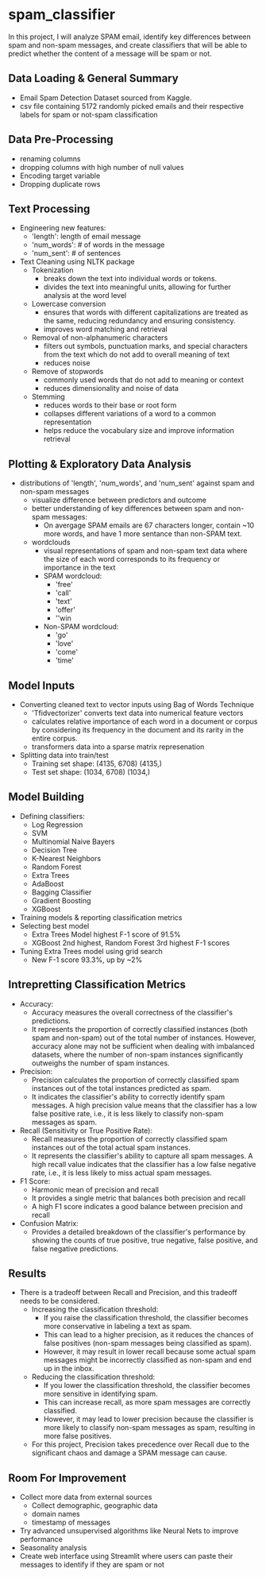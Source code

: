 # spam_classifier
In this project, I will analyze SPAM email, identify key differences between spam and non-spam messages, and create classifiers that will be able to predict whether the content of a message will be spam or not. 

## Data Loading & General Summary
- Email Spam Detection Dataset sourced from Kaggle. 
- csv file containing 5172 randomly picked emails and their respective labels for spam or not-spam classification

## Data Pre-Processing
- renaming columns
- dropping columns with high number of null values
- Encoding target variable
- Dropping duplicate rows

## Text Processing 
- Engineering new features:
  - 'length': length of email message
  - 'num_words': # of words in the message
  - 'num_sent': # of sentences
- Text Cleaning using NLTK package
  - Tokenization
    - breaks down the text into individual words or tokens. 
    - divides the text into meaningful units, allowing for further analysis at the word level
  - Lowercase conversion
    - ensures that words with different capitalizations are treated as the same, reducing redundancy and ensuring consistency.
    - improves word matching and retrieval
  - Removal of non-alphanumeric characters
    - filters out symbols, punctuation marks, and special characters from the text which do not add to overall meaning of text
    - reduces noise
  - Remove of stopwords
    - commonly used words that do not add to meaning or context
    - reduces dimensionality and noise of data
  - Stemming
    - reduces words to their base or root form
    - collapses different variations of a word to a common representation
    - helps reduce the vocabulary size and improve information retrieval

## Plotting & Exploratory Data Analysis
- distributions of 'length', 'num_words', and 'num_sent' against spam and non-spam messages
  - visualize difference between predictors and outcome
  - better understanding of key differences between spam and non-spam messages:
    - On avergage SPAM emails are 67 characters longer, contain ~10 more words, and have 1 more sentance than non-SPAM text. 
  - wordclouds
    - visual representations of spam and non-spam text data where the size of each word corresponds to its frequency or importance in the text
    - SPAM wordcloud:
      - 'free'
      - 'call'
      - 'text'
      - 'offer'
      - ''win
    - Non-SPAM wordcloud:
      - 'go'
      - 'love'
      - 'come'
      - 'time'
    
## Model Inputs
- Converting cleaned text to vector inputs using Bag of Words Technique
  - 'Tfidvectorizer' converts text data into numerical feature vectors
  - calculates relative importance of each word in a document or corpus by considering its frequency in the document and its rarity in the entire corpus.
  - transformers data into a sparse matrix represenation
- Splitting data into train/test 
  - Training set shape: (4135, 6708) (4135,)
  - Test set shape: (1034, 6708) (1034,)

## Model Building
- Defining classifiers:
  - Log Regression
  - SVM
  - Multinomial Naive Bayers
  - Decision Tree
  - K-Nearest Neighbors
  - Random Forest
  - Extra Trees
  - AdaBoost
  - Bagging Classifier
  - Gradient Boosting
  - XGBoost
- Training models & reporting classification metrics
- Selecting best model
  - Extra Trees Model highest F-1 score of 91.5%
  - XGBoost 2nd highest, Random Forest 3rd highest F-1 scores
- Tuning Extra Trees model using grid search
  - New F-1 score 93.3%, up by ~2%

## Intrepretting Classification Metrics
- Accuracy:
  - Accuracy measures the overall correctness of the classifier's predictions. 
  - It represents the proportion of correctly classified instances (both spam and non-spam) out of the total number of instances. However, accuracy alone may not be sufficient when dealing with imbalanced datasets, where the number of non-spam instances significantly outweighs the number of spam instances.
- Precision:
  - Precision calculates the proportion of correctly classified spam instances out of the total instances predicted as spam. 
  - It indicates the classifier's ability to correctly identify spam messages. A high precision value means that the classifier has a low false positive rate, i.e., it is less likely to classify non-spam messages as spam. 
- Recall (Sensitivity or True Positive Rate):
  - Recall measures the proportion of correctly classified spam instances out of the total actual spam instances.
  - It represents the classifier's ability to capture all spam messages. A high recall value indicates that the classifier has a low false negative rate, i.e., it is less likely to miss actual spam messages.
- F1 Score:
  - Harmonic mean of precision and recall
  - It provides a single metric that balances both precision and recall
  - A high F1 score indicates a good balance between precision and recall
- Confusion Matrix:
  - Provides a detailed breakdown of the classifier's performance by showing the counts of true positive, true negative, false positive, and false negative predictions.

## Results
- There is a tradeoff between Recall and Precision, and this tradeoff needs to be considered.
  - Increasing the classification threshold: 
    - If you raise the classification threshold, the classifier becomes more conservative in labeling a text as spam. 
    - This can lead to a higher precision, as it reduces the chances of false positives (non-spam messages being classified as spam). 
    - However, it may result in lower recall because some actual spam messages might be incorrectly classified as non-spam and end up in the inbox.
  - Reducing the classification threshold:
    - If you lower the classification threshold, the classifier becomes more sensitive in identifying spam. 
    - This can increase recall, as more spam messages are correctly classified. 
    - However, it may lead to lower precision because the classifier is more likely to classify non-spam messages as spam, resulting in more false positives.
  - For this project, Precision takes precedence over Recall due to the significant chaos and damage a SPAM message can cause. 

## Room For Improvement
- Collect more data from external sources
  - Collect demographic, geographic data
  - domain names
  - timestamp of messages
- Try advanced unsupervised algorithms like Neural Nets to improve performance
- Seasonality analysis
- Create web interface using Streamlit where users can paste their messages to identify if they are spam or not
